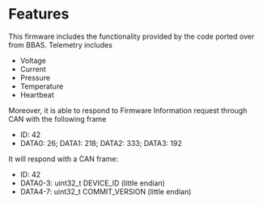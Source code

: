 # Features
This firmware includes the functionality provided by the code ported over from BBAS. Telemetry includes
- Voltage 
- Current
- Pressure
- Temperature
- Heartbeat

Moreover, it is able to respond to Firmware Information request through CAN with the following frame
- ID: 42
- DATA0: 26; DATA1: 218; DATA2: 333; DATA3: 192

It will respond with a CAN frame:
- ID: 42
- DATA0-3: uint32_t DEVICE_ID (little endian)
- DATA4-7: uint32_t COMMIT_VERSION (little endian)